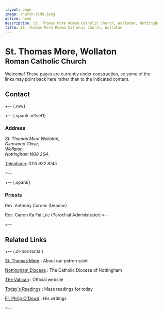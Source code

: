 ```yaml
---
layout: page
image: church-side.jpeg
active: home
description: St. Thomas More Roman Catholic Church, Wollaton, Nottingham
title: St. Thomas More Roman Catholic Church, Wollaton
---
```


# St. Thomas More, Wollaton<br/><small>Roman Catholic Church</small>

Welcome! These pages are currently under construction, so some of the links may point back here rather than to the indicated content.

## <a id="contact"> </a>Contact

+-- {.row}

+-- {.span5 .offset1}
### Address

<address>
St. Thomas More Wollaton,<br />
Glenwood Close,<br />
Wollaton,<br />
Nottingham NG8 2GA<br />

<abbr title="Phone">Telephone:</abbr> 0115 922 8145
</address>
=--

+-- {.span6}
### Priests

Rev. Anthony Cordes (Deacon)

Rev. Canon Ka Fai Lee (Parochial Administrator)
=--

=--

## Related Links

+-- {.dl-horizontal}

[St. Thomas More](http://www.apostles.com/thomasmore.html)
: About our patron saint

[Nottingham Diocese](http://www.nottingham-diocese.org.uk/)
: The Catholic Diocese of Nottingham

[The Vatican](http://www.vatican.va/phome_en.htm)
: Official website

[Today's Readings](http://www.universalis.com/Europe.England.Westminster/mass.htm)
: Mass readings for today

[Fr. Philip O'Dowd](http://philip-o-dowd.com/)
: His writings

=--
